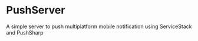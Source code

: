 # PushServer
A simple server to push multiplatform mobile notification using ServiceStack and PushSharp
